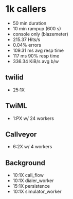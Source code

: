 # 1k callers

- 50 min duration
- 10 min rampup (600 s)
- console only (blazemeter)
- 215.37 Hits/s
- 0.04% errors
- 109.31 ms avg resp time
- 117 ms 90% resp time
- 336.34 KiB/s avg b/w

## twilid

- 25:1X

## TwiML

- 1:PX w/ 24 workers

## Callveyor

- 6:2X w/ 4 workers

## Background

- 10:1X call\_flow
- 10:1X dialer\_worker
- 15:1X persistence
- 10:1X simulator_worker

